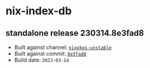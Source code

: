 # nix-index-db
## standalone release 230314.8e3fad8
- Built against channel: [`nixpkgs-unstable`](https://github.com/nixos/nixpkgs/tree/nixpkgs-unstable)
- Built against commit: [`8e3fad8`](https://github.com/NixOS/nixpkgs/commit/8e3fad82be64c06fbfb9fd43993aec9ef4623936)
- Build date: `2023-03-14`
